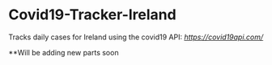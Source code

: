 # Covid19-Tracker-Ireland

Tracks daily cases for Ireland using the covid19 API: _https://covid19api.com/_

**Will be adding new parts soon
